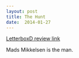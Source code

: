 ```yaml
---
layout: post
title: The Hunt 
date:  2014-01-27 
---
```

 
[LetterboxD review link](http://letterboxd.com/samarthbhaskar/film/the-hunt-2012/)

 Mads Mikkelsen is the man.
